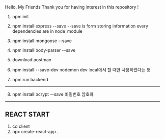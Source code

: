 Hello, My Friends
Thank you for having interest in this repository !

1. npm init
2. npm install express --save
--save is form storing information
every dependencies are in node_module


3. npm install mongoose --save

4. npm install body-parser --save

5. download postman

6. npm install --save-dev nodemon
dev local에서 할 때만 사용하겠다는 뜻

7. npm run backend

------------------------------------------

8. npm install bcrypt --save 
비밀번호 암호화

------------------------------------------
REACT START
------------------------------------------

1. cd client
2. npx create-react-app .

